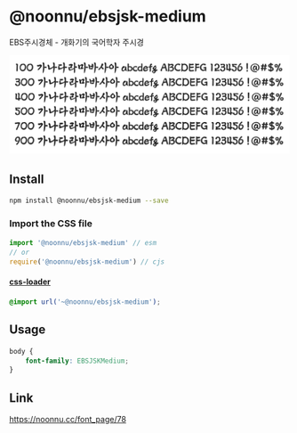 # @noonnu/ebsjsk-medium

EBS주시경체 - 개화기의 국어학자 주시경

![example](./example.png)

## Install

```bash
npm install @noonnu/ebsjsk-medium --save
```

### Import the CSS file

```js
import '@noonnu/ebsjsk-medium' // esm
// or
require('@noonnu/ebsjsk-medium') // cjs
```

#### [css-loader](https://github.com/webpack-contrib/css-loader)

```css
@import url('~@noonnu/ebsjsk-medium');
```

## Usage

```css
body {
    font-family: EBSJSKMedium;
}
```

## Link

https://noonnu.cc/font_page/78
